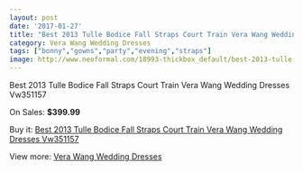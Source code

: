 ```yaml
---
layout: post
date: '2017-01-27'
title: "Best 2013 Tulle Bodice Fall Straps Court Train Vera Wang Wedding Dresses Vw351157"
category: Vera Wang Wedding Dresses
tags: ["bonny","gowns","party","evening","straps"]
image: http://www.neoformal.com/18993-thickbox_default/best-2013-tulle-bodice-fall-straps-court-train-vera-wang-wedding-dresses-vw351157.jpg
---
```

Best 2013 Tulle Bodice Fall Straps Court Train Vera Wang Wedding Dresses Vw351157

On Sales: **$399.99**
<a href="https://www.neoformal.com/en/vera-wang-wedding-dresses/6066-best-2013-tulle-bodice-fall-straps-court-train-vera-wang-wedding-dresses-vw351157.html"><amp-img layout="responsive" width="600" height="600" src="//www.neoformal.com/18993-thickbox_default/best-2013-tulle-bodice-fall-straps-court-train-vera-wang-wedding-dresses-vw351157.jpg" alt="Best 2013 Tulle Bodice Fall Straps Court Train Vera Wang Wedding Dresses Vw351157 0" /></a>
<a href="https://www.neoformal.com/en/vera-wang-wedding-dresses/6066-best-2013-tulle-bodice-fall-straps-court-train-vera-wang-wedding-dresses-vw351157.html"><amp-img layout="responsive" width="600" height="600" src="//www.neoformal.com/18996-thickbox_default/best-2013-tulle-bodice-fall-straps-court-train-vera-wang-wedding-dresses-vw351157.jpg" alt="Best 2013 Tulle Bodice Fall Straps Court Train Vera Wang Wedding Dresses Vw351157 1" /></a>
<a href="https://www.neoformal.com/en/vera-wang-wedding-dresses/6066-best-2013-tulle-bodice-fall-straps-court-train-vera-wang-wedding-dresses-vw351157.html"><amp-img layout="responsive" width="600" height="600" src="//www.neoformal.com/18995-thickbox_default/best-2013-tulle-bodice-fall-straps-court-train-vera-wang-wedding-dresses-vw351157.jpg" alt="Best 2013 Tulle Bodice Fall Straps Court Train Vera Wang Wedding Dresses Vw351157 2" /></a>
<a href="https://www.neoformal.com/en/vera-wang-wedding-dresses/6066-best-2013-tulle-bodice-fall-straps-court-train-vera-wang-wedding-dresses-vw351157.html"><amp-img layout="responsive" width="600" height="600" src="//www.neoformal.com/18994-thickbox_default/best-2013-tulle-bodice-fall-straps-court-train-vera-wang-wedding-dresses-vw351157.jpg" alt="Best 2013 Tulle Bodice Fall Straps Court Train Vera Wang Wedding Dresses Vw351157 3" /></a>

Buy it: [Best 2013 Tulle Bodice Fall Straps Court Train Vera Wang Wedding Dresses Vw351157](https://www.neoformal.com/en/vera-wang-wedding-dresses/6066-best-2013-tulle-bodice-fall-straps-court-train-vera-wang-wedding-dresses-vw351157.html "Best 2013 Tulle Bodice Fall Straps Court Train Vera Wang Wedding Dresses Vw351157")

View more: [Vera Wang Wedding Dresses](https://www.neoformal.com/en/78-vera-wang-wedding-dresses "Vera Wang Wedding Dresses")